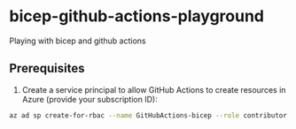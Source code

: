 # bicep-github-actions-playground
Playing with bicep and github actions

## Prerequisites

1. Create a service principal to allow GitHub Actions to create resources in Azure (provide your subscription ID):

```bash
az ad sp create-for-rbac --name GitHubActions-bicep --role contributor --scopes /subscriptions/<your subscription ID> --json-auth
```
